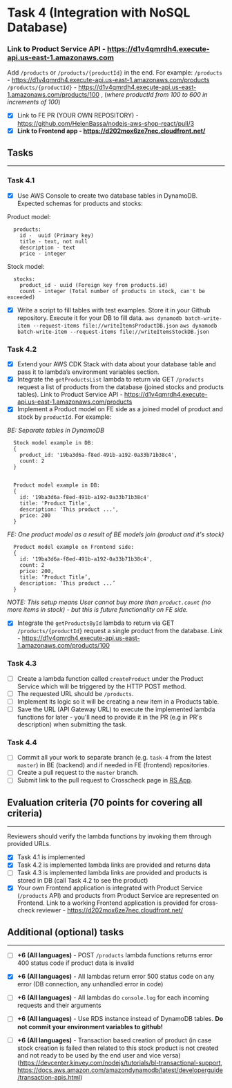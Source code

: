 # Task 4 (Integration with NoSQL Database)

### Link to Product Service API - https://d1v4qmrdh4.execute-api.us-east-1.amazonaws.com
Add `/products` or `/products/{productId}` in the end. For example:
`/products` - https://d1v4qmrdh4.execute-api.us-east-1.amazonaws.com/products
`/products/{productId}` - https://d1v4qmrdh4.execute-api.us-east-1.amazonaws.com/products/100 , (_where productId from 100 to 600 
in increments of 100_)

- [x]  Link to FE PR (YOUR OWN REPOSITORY) - https://github.com/HelenBassa/nodejs-aws-shop-react/pull/3
- [x] **Link to Frontend app - https://d202mox6ze7nec.cloudfront.net/**

## Tasks

---

### Task 4.1

- [x] Use AWS Console to create two database tables in DynamoDB. Expected schemas for products and stocks:

Product model:

```
  products:
    id -  uuid (Primary key)
    title - text, not null
    description - text
    price - integer
```

Stock model:

```
  stocks:
    product_id - uuid (Foreign key from products.id)
    count - integer (Total number of products in stock, can't be exceeded)
```

- [x] Write a script to fill tables with test examples. Store it in your Github repository. Execute it for your DB to fill data.
`aws dynamodb batch-write-item --request-items file://writeItemsProductDB.json`
`aws dynamodb batch-write-item --request-items file://writeItemsStockDB.json`

### Task 4.2

- [x] Extend your AWS CDK Stack with data about your database table and pass it to lambda’s environment variables section.
- [x] Integrate the `getProductsList` lambda to return via GET `/products` request a list of products from the database (joined stocks and products tables). Link to Product Service API - https://d1v4qmrdh4.execute-api.us-east-1.amazonaws.com/products
- [x] Implement a Product model on FE side as a joined model of product and stock by `productId`. For example:

_BE: Separate tables in DynamoDB_

```
  Stock model example in DB:
  {
    product_id: '19ba3d6a-f8ed-491b-a192-0a33b71b38c4',
    count: 2
  }


  Product model example in DB:
  {
    id: '19ba3d6a-f8ed-491b-a192-0a33b71b38c4'
    title: 'Product Title',
    description: 'This product ...',
    price: 200
  }
```

_FE: One product model as a result of BE models join (product and it's stock)_

```
  Product model example on Frontend side:
  {
    id: '19ba3d6a-f8ed-491b-a192-0a33b71b38c4',
    count: 2
    price: 200,
    title: ‘Product Title’,
    description: ‘This product ...’
  }
```

_NOTE: This setup means User cannot buy more than `product.count` (no more items in stock) - but this is future functionality on FE side._

- [x] Integrate the `getProductsById` lambda to return via GET `/products/{productId}` request a single product from the database. Link - https://d1v4qmrdh4.execute-api.us-east-1.amazonaws.com/products/100

### Task 4.3

- [ ] Create a lambda function called `createProduct` under the Product Service which will be triggered by the HTTP POST method.
- [ ] The requested URL should be `/products`.
- [ ] Implement its logic so it will be creating a new item in a Products table.
- [ ] Save the URL (API Gateway URL) to execute the implemented lambda functions for later - you'll need to provide it in the PR (e.g in PR's description) when submitting the task.

### Task 4.4

- [ ] Commit all your work to separate branch (e.g. `task-4` from the latest `master`) in BE (backend) and if needed in FE (frontend) repositories.
- [ ] Create a pull request to the `master` branch.
- [ ] Submit link to the pull request to Crosscheck page in [RS App](https://app.rs.school).

## Evaluation criteria (70 points for covering all criteria)

---

Reviewers should verify the lambda functions by invoking them through provided URLs.

- [x] Task 4.1 is implemented
- [x] Task 4.2 is implemented lambda links are provided and returns data
- [ ] Task 4.3 is implemented lambda links are provided and products is stored in DB (call Task 4.2 to see the product)
- [x] Your own Frontend application is integrated with Product Service (`/products` API) and products from Product Service are represented on Frontend. Link to a working Frontend application is provided for cross-check reviewer - https://d202mox6ze7nec.cloudfront.net/

## Additional (optional) tasks

---

- [ ] **+6** **(All languages)** - POST `/products` lambda functions returns error 400 status code if product data is invalid
- [x] **+6** **(All languages)** - All lambdas return error 500 status code on any error (DB connection, any unhandled error in code)
- [ ] **+6** **(All languages)** - All lambdas do `console.log` for each incoming requests and their arguments
- [ ] **+6** **(All languages)** - Use RDS instance instead of DynamoDB tables. **Do not commit your environment variables to github!**
- [ ] **+6** **(All languages)** - Transaction based creation of product (in case stock creation is failed then related to this stock product is not created and not ready to be used by the end user and vice versa) (https://devcenter.kinvey.com/nodejs/tutorials/bl-transactional-support, https://docs.aws.amazon.com/amazondynamodb/latest/developerguide/transaction-apis.html)

